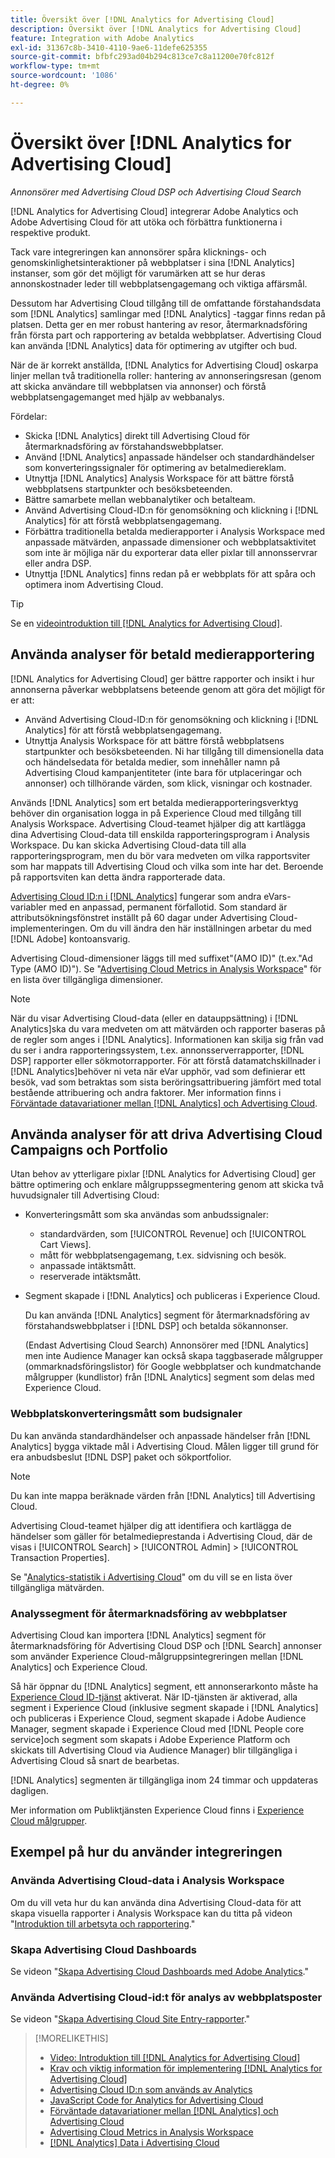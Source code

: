 ```yaml
---
title: Översikt över [!DNL Analytics for Advertising Cloud]
description: Översikt över [!DNL Analytics for Advertising Cloud]
feature: Integration with Adobe Analytics
exl-id: 31367c8b-3410-4110-9ae6-11defe625355
source-git-commit: bfbfc293ad04b294c813ce7c8a11200e70fc812f
workflow-type: tm+mt
source-wordcount: '1086'
ht-degree: 0%

---
```


# Översikt över [!DNL Analytics for Advertising Cloud]

*Annonsörer med Advertising Cloud DSP och Advertising Cloud Search*

[!DNL Analytics for Advertising Cloud] integrerar Adobe Analytics och Adobe Advertising Cloud för att utöka och förbättra funktionerna i respektive produkt.

Tack vare integreringen kan annonsörer spåra klicknings- och genomskinlighetsinteraktioner på webbplatser i sina [!DNL Analytics] instanser, som gör det möjligt för varumärken att se hur deras annonskostnader leder till webbplatsengagemang och viktiga affärsmål.

Dessutom har Advertising Cloud tillgång till de omfattande förstahandsdata som [!DNL Analytics] samlingar med [!DNL Analytics] -taggar finns redan på platsen. Detta ger en mer robust hantering av resor, återmarknadsföring från första part och rapportering av betalda webbplatser. Advertising Cloud kan använda [!DNL Analytics] data för optimering av utgifter och bud.

När de är korrekt anställda, [!DNL Analytics for Advertising Cloud] oskarpa linjer mellan två traditionella roller: hantering av annonseringsresan (genom att skicka användare till webbplatsen via annonser) och förstå webbplatsengagemanget med hjälp av webbanalys.

Fördelar:

* Skicka [!DNL Analytics] direkt till Advertising Cloud för återmarknadsföring av förstahandswebbplatser.
* Använd [!DNL Analytics] anpassade händelser och standardhändelser som konverteringssignaler för optimering av betalmediereklam.
* Utnyttja [!DNL Analytics] Analysis Workspace för att bättre förstå webbplatsens startpunkter och besöksbeteenden.
* Bättre samarbete mellan webbanalytiker och betalteam.
* Använd Advertising Cloud-ID:n för genomsökning och klickning i [!DNL Analytics] för att förstå webbplatsengagemang.
* Förbättra traditionella betalda medierapporter i Analysis Workspace med anpassade mätvärden, anpassade dimensioner och webbplatsaktivitet som inte är möjliga när du exporterar data eller pixlar till annonsservrar eller andra DSP.
* Utnyttja [!DNL Analytics] finns redan på er webbplats för att spåra och optimera inom Advertising Cloud.

>[!TIP]
>
> Se en [videointroduktion till [!DNL Analytics for Advertising Cloud]](https://experienceleague.adobe.com/docs/advertising-cloud-learn/tutorials/analytics/intro-a4adc.html?lang=en#analytics).

## Använda analyser för betald medierapportering

[!DNL Analytics for Advertising Cloud] ger bättre rapporter och insikt i hur annonserna påverkar webbplatsens beteende genom att göra det möjligt för er att:

* Använd Advertising Cloud-ID:n för genomsökning och klickning i [!DNL Analytics] för att förstå webbplatsengagemang.
* Utnyttja Analysis Workspace för att bättre förstå webbplatsens startpunkter och besöksbeteenden. Ni har tillgång till dimensionella data och händelsedata för betalda medier, som innehåller namn på Advertising Cloud kampanjentiteter (inte bara för utplaceringar och annonser) och tillhörande värden, som klick, visningar och kostnader.

Används [!DNL Analytics] som ert betalda medierapporteringsverktyg behöver din organisation logga in på Experience Cloud med tillgång till Analysis Workspace. Advertising Cloud-teamet hjälper dig att kartlägga dina Advertising Cloud-data till enskilda rapporteringsprogram i Analysis Workspace. Du kan skicka Advertising Cloud-data till alla rapporteringsprogram, men du bör vara medveten om vilka rapportsviter som har mappats till Advertising Cloud och vilka som inte har det. Beroende på rapportsviten kan detta ändra rapporterade data.

[Advertising Cloud ID:n i [!DNL Analytics]](ids.md) fungerar som andra eVars-variabler med en anpassad, permanent förfallotid. Som standard är attributsökningsfönstret inställt på 60 dagar under Advertising Cloud-implementeringen. Om du vill ändra den här inställningen arbetar du med [!DNL Adobe] kontoansvarig.

Advertising Cloud-dimensioner läggs till med suffixet&quot;(AMO ID)&quot; (t.ex.&quot;Ad Type (AMO ID)&quot;). Se &quot;[Advertising Cloud Metrics in Analysis Workspace](advertising-cloud-metrics-in-analytics.md)&quot; för en lista över tillgängliga dimensioner.

>[!NOTE]
>
> När du visar Advertising Cloud-data (eller en datauppsättning) i [!DNL Analytics]ska du vara medveten om att mätvärden och rapporter baseras på de regler som anges i [!DNL Analytics]. Informationen kan skilja sig från vad du ser i andra rapporteringssystem, t.ex. annonsserverrapporter, [!DNL DSP] rapporter eller sökmotorrapporter. För att förstå datamatchskillnader i [!DNL Analytics]behöver ni veta när eVar upphör, vad som definierar ett besök, vad som betraktas som sista beröringsattribuering jämfört med total bestående attribuering och andra faktorer. Mer information finns i [Förväntade datavariationer mellan [!DNL Analytics] och Advertising Cloud](data-variances.md).

## Använda analyser för att driva Advertising Cloud Campaigns och Portfolio

Utan behov av ytterligare pixlar [!DNL Analytics for Advertising Cloud] ger bättre optimering och enklare målgruppssegmentering genom att skicka två huvudsignaler till Advertising Cloud:

* Konverteringsmått som ska användas som anbudssignaler:
   * standardvärden, som [!UICONTROL Revenue] och [!UICONTROL Cart Views].
   * mått för webbplatsengagemang, t.ex. sidvisning och besök.
   * anpassade intäktsmått.
   * reserverade intäktsmått.
* Segment skapade i [!DNL Analytics] och publiceras i Experience Cloud.

   Du kan använda [!DNL Analytics] segment för återmarknadsföring av förstahandswebbplatser i [!DNL DSP] och betalda sökannonser.

   (Endast Advertising Cloud Search) Annonsörer med [!DNL Analytics] men inte Audience Manager kan också skapa taggbaserade målgrupper (ommarknadsföringslistor) för Google webbplatser och kundmatchande målgrupper (kundlistor) från [!DNL Analytics] segment som delas med Experience Cloud.

### Webbplatskonverteringsmått som budsignaler

Du kan använda standardhändelser och anpassade händelser från [!DNL Analytics] bygga viktade mål i Advertising Cloud. Målen ligger till grund för era anbudsbeslut [!DNL DSP] paket och sökportfolior.

>[!NOTE]
>
> Du kan inte mappa beräknade värden från [!DNL Analytics] till Advertising Cloud.

Advertising Cloud-teamet hjälper dig att identifiera och kartlägga de händelser som gäller för betalmedieprestanda i Advertising Cloud, där de visas i [!UICONTROL Search] > [!UICONTROL Admin] > [!UICONTROL Transaction Properties].

Se &quot;[Analytics-statistik i Advertising Cloud](analytics-data-in-advertising-cloud.md)&quot; om du vill se en lista över tillgängliga mätvärden.

### Analyssegment för återmarknadsföring av webbplatser

Advertising Cloud kan importera [!DNL Analytics] segment för återmarknadsföring för Advertising Cloud DSP och [!DNL Search] annonser som använder Experience Cloud-målgruppsintegreringen mellan [!DNL Analytics] och Experience Cloud.

Så här öppnar du [!DNL Analytics] segment, ett annonserarkonto måste ha [Experience Cloud ID-tjänst](https://experienceleague.adobe.com/docs/id-service/using/home.html) aktiverat. När ID-tjänsten är aktiverad, alla segment i Experience Cloud (inklusive segment skapade i [!DNL Analytics] och publiceras i Experience Cloud, segment skapade i Adobe Audience Manager, segment skapade i Experience Cloud med [!DNL People core service]och segment som skapats i Adobe Experience Platform och skickats till Advertising Cloud via Audience Manager) blir tillgängliga i Advertising Cloud så snart de bearbetas.

[!DNL Analytics] segmenten är tillgängliga inom 24 timmar och uppdateras dagligen.

Mer information om Publiktjänsten Experience Cloud finns i [Experience Cloud målgrupper](https://experienceleague.adobe.com/docs/core-services/interface/audiences/audience-library.html).

## Exempel på hur du använder integreringen

### Använda Advertising Cloud-data i Analysis Workspace

Om du vill veta hur du kan använda dina Advertising Cloud-data för att skapa visuella rapporter i Analysis Workspace kan du titta på videon &quot;[Introduktion till arbetsyta och rapportering](https://experienceleague.adobe.com/docs/advertising-cloud-learn/tutorials/analytics/analytics-analysis-workspace-a4adc.html).&quot;

### Skapa Advertising Cloud Dashboards

Se videon &quot;[Skapa Advertising Cloud Dashboards med Adobe Analytics](https://experienceleague.adobe.com/docs/advertising-cloud-learn/tutorials/analytics/analytics-dashboards-a4adc.html).&quot;

### Använda Advertising Cloud-id:t för analys av webbplatsposter

Se videon &quot;[Skapa Advertising Cloud Site Entry-rapporter](https://experienceleague.adobe.com/docs/advertising-cloud-learn/tutorials/analytics/analytics-site-entry-a4adc.html).&quot;

>[!MORELIKETHIS]
>
>* [Video: Introduktion till [!DNL Analytics for Advertising Cloud]](https://experienceleague.adobe.com/docs/advertising-cloud-learn/tutorials/analytics/intro-a4adc.html)
>* [Krav och viktig information för implementering [!DNL Analytics for Advertising Cloud]](prerequisites.md)
>* [Advertising Cloud ID:n som används av Analytics](ids.md)
>* [JavaScript Code for Analytics for Advertising Cloud](/help/integrations/analytics/javascript.md)
>* [Förväntade datavariationer mellan [!DNL Analytics] och Advertising Cloud](data-variances.md)
>* [Advertising Cloud Metrics in Analysis Workspace](/help/integrations/analytics/advertising-cloud-metrics-in-analytics.md)
>* [[!DNL Analytics] Data i Advertising Cloud](/help/integrations/analytics/analytics-data-in-advertising-cloud.md)

